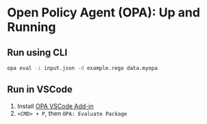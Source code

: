 # Open Policy Agent (OPA): Up and Running

## Run using CLI

```bash
opa eval -i input.json -d example.rego data.myopa
```

## Run in VSCode

1. Install [OPA VSCode Add-in](https://github.com/open-policy-agent/vscode-opa)
2. `<CMD> + P`, then `OPA: Evaluate Package`